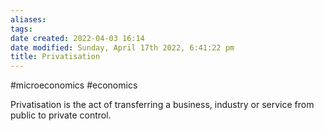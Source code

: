 ```yaml
---
aliases: 
tags: 
date created: 2022-04-03 16:14
date modified: Sunday, April 17th 2022, 6:41:22 pm
title: Privatisation
---
```


#microeconomics #economics

Privatisation is the act of transferring a business, industry or service from public to private control.